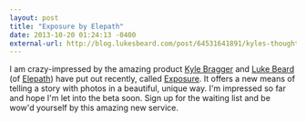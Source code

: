 ```yaml
---
layout: post
title: "Exposure by Elepath"
date: 2013-10-20 01:24:13 -0400
external-url: http://blog.lukesbeard.com/post/64531641891/kyles-thoughts-on-the-beta-for-my-first-elepath
---
```


I am crazy-impressed by the amazing product [Kyle Bragger][] and [Luke Beard][]
(of [Elepath][]) have put out recently, called [Exposure][]. It offers a new
means of telling a story with photos in a beautiful, unique way. I'm impressed
so far and hope I'm let into the beta soon. Sign up for the waiting list and be
wow'd yourself by this amazing new service.

[Kyle Bragger]: https://twitter.com/kylebragger
[Luke Beard]: http://lukesbeard.com/
[Elepath]: http://www.elepath.com/
[Exposure]: http://exposure.so/
